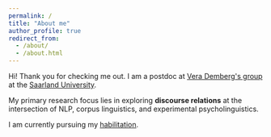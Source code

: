 ```yaml
---
permalink: /
title: "About me"
author_profile: true
redirect_from: 
  - /about/
  - /about.html
---
```


Hi! Thank you for checking me out. I am a postdoc at [Vera Demberg's group](https://www.uni-saarland.de/lehrstuhl/demberg.html) at the [Saarland University](https://www.uni-saarland.de/en/home.html).

My primary research focus lies in exploring **discourse relations** at the intersection of NLP, corpus linguistics, and experimental psycholinguistics. 

I am currently pursuing my [habilitation](https://en.wikipedia.org/wiki/Habilitation).
